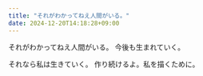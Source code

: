 ```yaml
---
title: "それがわかってねえ人間がいる。"
date: 2024-12-20T14:18:28+09:00
---
```

それがわかってねえ人間がいる。
今後も生まれていく。

それなら私は生きていく。
作り続けるよ。私を描くために。
